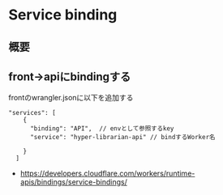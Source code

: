 # Service binding
## 概要


## front→apiにbindingする
frontのwrangler.jsonに以下を追加する
```
"services": [
    {
      "binding": "API",  // envとして参照するkey
      "service": "hyper-librarian-api" // bindするWorker名

    }
  ]

```
- https://developers.cloudflare.com/workers/runtime-apis/bindings/service-bindings/